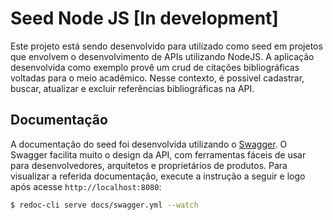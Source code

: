 # Seed Node JS [In development]

Este projeto está sendo desenvolvido para utilizado como seed em projetos que envolvem o desenvolvimento de APIs utilizando NodeJS. A aplicação desenvolvida como exemplo provê um crud de citações bibliográficas voltadas para o meio acadêmico. Nesse contexto, é possivel cadastrar, buscar, atualizar e excluir referências bibliográficas na API.

## Documentação

A documentação do seed foi desenvolvida utilizando o [Swagger](https://swagger.io). O Swagger facilita muito o design da API, com ferramentas fáceis de usar para desenvolvedores, arquitetos e proprietários de produtos. Para visualizar a referida documentação, execute a instrução a seguir e logo após acesse `http://localhost:8080`:

```bash
$ redoc-cli serve docs/swagger.yml --watch
```

